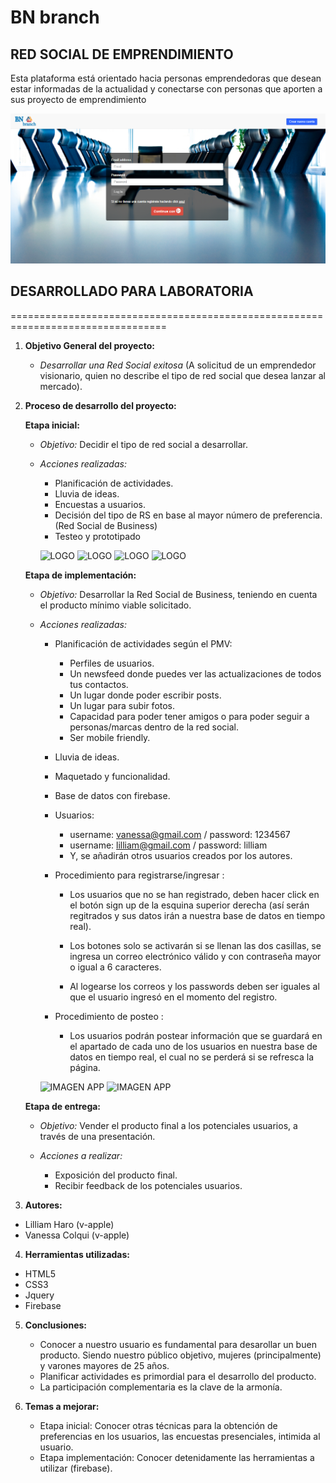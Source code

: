 # BN branch

## RED SOCIAL DE EMPRENDIMIENTO

Esta plataforma está orientado hacia personas emprendedoras que desean estar informadas de la actualidad y conectarse con personas que aporten a sus proyecto de emprendimiento

![vista](assets/images/principal.png)

## DESARROLLADO PARA LABORATORIA

=================================================================================

1. **Objetivo General del proyecto:**
   - *Desarrollar una Red Social exitosa* (A solicitud de un emprendedor visionario, quien no describe el tipo de red social que desea lanzar al mercado).

2. **Proceso de desarrollo del proyecto:**

   **Etapa inicial:**
   - *Objetivo:* Decidir el tipo de red social a desarrollar.
   - *Acciones realizadas:*

     + Planificación de actividades.
     + Lluvia de ideas.
     + Encuestas a usuarios.
     + Decisión del tipo de RS en base al mayor número de preferencia.(Red Social de Business)
     + Testeo y prototipado

     ![LOGO](assets/images/encuesta.png)
     ![LOGO](assets/images/grafico-rango_de_edades.png)
     ![LOGO](assets/images/grafico-sexo.png)
     ![LOGO](assets/images/grafico-opciones-redes-sociales.png)

   **Etapa de implementación:**
   - *Objetivo:* Desarrollar la Red Social de Business, teniendo en cuenta el producto mínimo viable solicitado.
   - *Acciones realizadas:*

     + Planificación de actividades según el PMV:
       - Perfiles de usuarios.
       - Un newsfeed donde puedes ver las actualizaciones de todos tus contactos.
       - Un lugar donde poder escribir posts.
       - Un lugar para subir fotos.
       - Capacidad para poder tener amigos o para poder seguir a personas/marcas dentro de la red social.
       - Ser mobile friendly.
     + Lluvia de ideas.
     + Maquetado y funcionalidad.
     + Base de datos con firebase.
     + Usuarios:
       - username: vanessa@gmail.com / password: 1234567
       - username: lilliam@gmail.com / password: lilliam
       - Y, se añadirán otros usuarios creados por los autores.

     + Procedimiento para registrarse/ingresar :
       - Los usuarios que no se han registrado, deben hacer click en el botón sign up de la esquina superior derecha (así serán regitrados y sus datos irán a nuestra base de datos en tiempo real).

       - Los botones solo se activarán si se llenan las dos casillas, se ingresa un correo electrónico válido y con contraseña mayor o igual a 6 caracteres.

       - Al logearse los correos y los passwords deben ser iguales al que el usuario ingresó en el momento del registro.

     + Procedimiento de posteo :
       - Los usuarios podrán postear información que se guardará en el apartado de cada uno de los usuarios en nuestra base de datos en tiempo real, el cual no se perderá si se refresca la página.

     ![IMAGEN APP](assets/images/grafico-sexo.png)
     ![IMAGEN APP](assets/images/grafico-opciones-redes-sociales.png)

   **Etapa de entrega:**
   - *Objetivo:* Vender el producto final a los potenciales usuarios, a través de una presentación.
   - *Acciones a realizar:*

     + Exposición del producto final.
     + Recibir feedback de los potenciales usuarios.

3. **Autores:**

  - Lilliam Haro (v-apple)
  - Vanessa Colqui (v-apple)

4. **Herramientas utilizadas:**

  - HTML5
  - CSS3
  - Jquery
  - Firebase

5. **Conclusiones:**
   - Conocer a nuestro usuario es fundamental para desarollar un buen producto. Siendo nuestro público objetivo, mujeres (principalmente) y varones mayores de 25 años.
   - Planificar actividades es primordial para el desarrollo del producto.
   - La participación complementaria es la clave de la armonía.


6. **Temas a mejorar:**
   - Etapa inicial: Conocer otras técnicas para la obtención de preferencias en los usuarios, las encuestas presenciales, intimida al usuario.
   - Etapa implementación: Conocer detenidamente las herramientas a utilizar (firebase).
